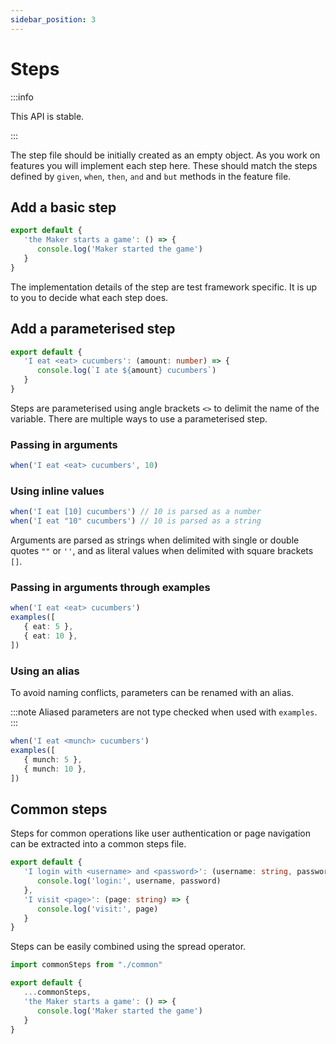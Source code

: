 ```yaml
---
sidebar_position: 3
---
```


# Steps

:::info

This API is stable.

:::

The step file should be initially created as an empty object. As you work on features you will implement each step here. These should match the steps defined by `given`, `when`, `then`, `and` and `but` methods in the feature file.

## Add a basic step

```ts
export default {
   'the Maker starts a game': () => {
      console.log('Maker started the game')
   }
}
```

The implementation details of the step are test framework specific. It is up to you to decide what each step does.

## Add a parameterised step

```ts
export default {
   'I eat <eat> cucumbers': (amount: number) => {
      console.log(`I ate ${amount} cucumbers`)
   }
}
```

Steps are parameterised using angle brackets `<>` to delimit the name of the variable. There are multiple ways to use a parameterised step.

### Passing in arguments

```ts
when('I eat <eat> cucumbers', 10) 
```

### Using inline values

```ts
when('I eat [10] cucumbers') // 10 is parsed as a number
when('I eat "10" cucumbers') // 10 is parsed as a string
```

Arguments are parsed as strings when delimited with single or double quotes `""` or `''`, and as literal values when delimited with square brackets `[]`.

### Passing in arguments through examples

```ts
when('I eat <eat> cucumbers')
examples([
   { eat: 5 },
   { eat: 10 },
]) 
```

### Using an alias

To avoid naming conflicts, parameters can be renamed with an alias.

:::note
Aliased parameters are not type checked when used with `examples`.
:::

```ts
when('I eat <munch> cucumbers')
examples([
   { munch: 5 },
   { munch: 10 },
]) 
```

## Common steps

Steps for common operations like user authentication or page navigation can be extracted into a common steps file.

```ts
export default {
   'I login with <username> and <password>': (username: string, password: string) => {
      console.log('login:', username, password)
   },
   'I visit <page>': (page: string) => {
      console.log('visit:', page)
   }
}
```

Steps can be easily combined using the spread operator.

```ts
import commonSteps from "./common"

export default {
   ...commonSteps,
   'the Maker starts a game': () => {
      console.log('Maker started the game')
   }
}
```
